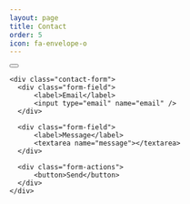 ```yaml
---
layout: page
title: Contact
order: 5
icon: fa-envelope-o
---
```


<div id="contact-me">
    <button class="close-modal">
        <i class="fa fa-times-circle-o"></i>
    </button>

    <div class="contact-form">
      <div class="form-field">
          <label>Email</label>
          <input type="email" name="email" />
      </div>

      <div class="form-field">
          <label>Message</label>
          <textarea name="message"></textarea>
      </div>

      <div class="form-actions">
          <button>Send</button>
      </div>
    </div>
</div>

